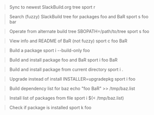 > Sync to newest SlackBuild.org tree
sport r

> Search (fuzzy) SlackBuild tree for packages foo and BaR
sport s foo bar

> Operate from alternate build tree
SBOPATH=/path/to/tree sport s foo

> View info and README of BaR (not fuzzy)
sport c foo BaR

> Build a package
sport i --build-only foo

> Build and install package foo and BaR
sport i foo BaR

> Build and install package from current directory
sport i .

> Upgrade instead of install
INSTALLER=upgradepkg sport i foo

> Build dependency list for baz
echo "foo BaR" >> /tmp/baz.list

> Install list of packages from file
sport i $(< /tmp/baz.list)

> Check if package is installed
sport k foo
